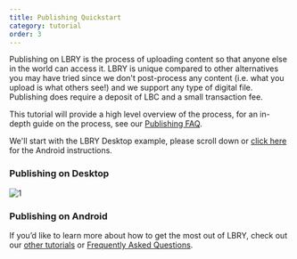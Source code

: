```yaml
---
title: Publishing Quickstart
category: tutorial
order: 3
---
```


Publishing on LBRY is the process of uploading content so that anyone else in the world can access it. LBRY is unique compared to other alternatives you may have tried since we don't post-process any content (i.e. what you upload is what others see!) and we support any type of digital file. Publishing does require a deposit of LBC and a small transaction fee. 

This tutorial will provide a high level overview of the process, for an in-depth guide on the process, see our [Publishing FAQ](/faq/how-to-publish).

We'll start with the LBRY Desktop example, please scroll down or [click here](#android) for the Android instructions. 

### Publishing on Desktop

![1](https://spee.ch/a/publish-1.png)

### Publishing on Android


If you’d like to learn more about how to get the most out of LBRY, check out our [other tutorials](https://lbry.com/faq?category=tutorial) or [Frequently Asked Questions](https://lbry.com/faq).
